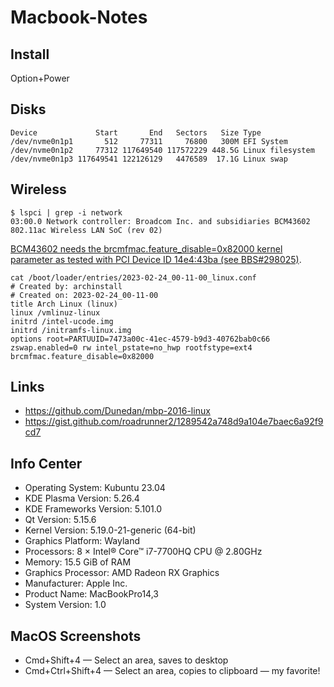 # Macbook-Notes

## Install
Option+Power

## Disks
```
Device             Start       End   Sectors   Size Type
/dev/nvme0n1p1       512     77311     76800   300M EFI System
/dev/nvme0n1p2     77312 117649540 117572229 448.5G Linux filesystem
/dev/nvme0n1p3 117649541 122126129   4476589  17.1G Linux swap
```

## Wireless
```
$ lspci | grep -i network
03:00.0 Network controller: Broadcom Inc. and subsidiaries BCM43602 802.11ac Wireless LAN SoC (rev 02)
```

[BCM43602 needs the brcmfmac.feature_disable=0x82000 kernel parameter as tested with PCI Device ID 14e4:43ba (see BBS#298025)](https://wiki.archlinux.org/title/Broadcom_wireless#BCM43602_802.11ac_Wireless_LAN_SoC).

```
cat /boot/loader/entries/2023-02-24_00-11-00_linux.conf 
# Created by: archinstall
# Created on: 2023-02-24_00-11-00
title Arch Linux (linux)
linux /vmlinuz-linux
initrd /intel-ucode.img
initrd /initramfs-linux.img
options root=PARTUUID=7473a00c-41ec-4579-b9d3-40762bab0c66 zswap.enabled=0 rw intel_pstate=no_hwp rootfstype=ext4 brcmfmac.feature_disable=0x82000

```

## Links
* https://github.com/Dunedan/mbp-2016-linux
* https://gist.github.com/roadrunner2/1289542a748d9a104e7baec6a92f9cd7

## Info Center
* Operating System: Kubuntu 23.04
* KDE Plasma Version: 5.26.4
* KDE Frameworks Version: 5.101.0
* Qt Version: 5.15.6
* Kernel Version: 5.19.0-21-generic (64-bit)
* Graphics Platform: Wayland
* Processors: 8 × Intel® Core™ i7-7700HQ CPU @ 2.80GHz
* Memory: 15.5 GiB of RAM
* Graphics Processor: AMD Radeon RX Graphics
* Manufacturer: Apple Inc.
* Product Name: MacBookPro14,3
* System Version: 1.0

## MacOS Screenshots
* Cmd+Shift+4 — Select an area, saves to desktop
* Cmd+Ctrl+Shift+4 — Select an area, copies to clipboard — my favorite!
